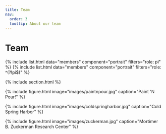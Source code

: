 ```yaml
---
title: Team
nav:
  order: 3
  tooltip: About our team
---
```


# Team

{% include list.html data="members" component="portrait" filters="role: pi" %}
{% include list.html data="members" component="portrait" filters="role: ^(?!pi$)" %}

{% include section.html %}

{% include figure.html image="images/paintnpour.jpg" caption="Paint 'N Pour!" %}

{% include figure.html image="images/coldspringharbor.jpg" caption="Cold Spring Harbor" %}

{% include figure.html image="images/zuckerman.jpg" caption="Mortimer B. Zuckerman Research Center" %}

